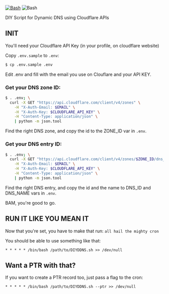 [![Bash](https://img.shields.io/github/license/ctrlaltdev/DIYDDNS.svg?style=for-the-badge)](https:github.com/ctrlaltdev/DIYDDNS/blob/master/LICENSE)
![Bash](https://img.shields.io/badge/_-SH-4EAA25.svg?style=for-the-badge)

DIY Script for Dynamic DNS using Cloudflare APIs

## INIT

You'll need your Cloudflare API Key (in your profile, on cloudflare website)

Copy `.env.sample` to `.env`:
```bash
$ cp .env.sample .env
```

Edit .env and fill with the email you use on Clouflare and your API KEY.

### Get your DNS zone ID: 

```bash
$ . .env; \
  curl -X GET "https://api.cloudflare.com/client/v4/zones" \
    -H "X-Auth-Email: $EMAIL" \
    -H "X-Auth-Key: $CLOUDFLARE_API_KEY" \
    -H "Content-Type: application/json" \
    | python -m json.tool
```

Find the right DNS zone, and copy the id to the ZONE_ID var in `.env`.

### Get your DNS entry ID:

```bash
$ . .env; \
  curl -X GET "https://api.cloudflare.com/client/v4/zones/$ZONE_ID/dns_records" \
    -H "X-Auth-Email: $EMAIL" \
    -H "X-Auth-Key: $CLOUDFLARE_API_KEY" \
    -H "Content-Type: application/json" \
    | python -m json.tool
```

Find the right DNS entry, and copy the id and the name to DNS_ID and DNS_NAME vars in `.env`.

BAM, you're good to go.

## RUN IT LIKE YOU MEAN IT

Now that you're set, you have to make that run: `all hail the mighty cron`

You should be able to use something like that:
```
* * * * * /bin/bash /path/to/DIYDDNS.sh >> /dev/null
```
## Want a PTR with that?

If you want to create a PTR record too, just pass a flag to the cron:
```
* * * * * /bin/bash /path/to/DIYDDNS.sh --ptr >> /dev/null
```
